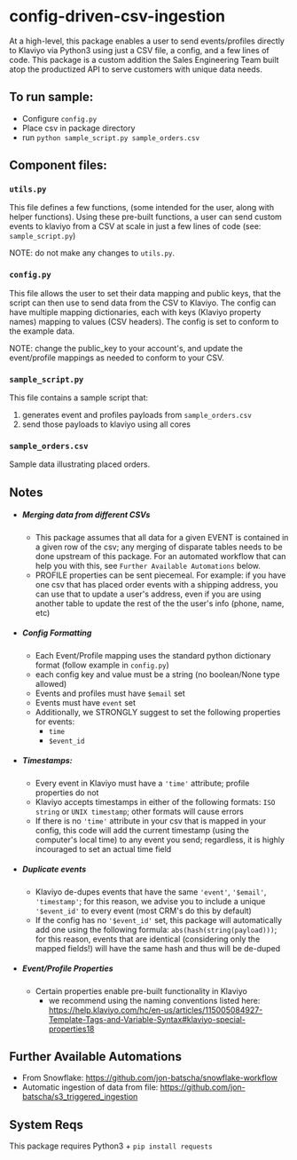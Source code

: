 # config-driven-csv-ingestion

At a high-level, this package enables a user to send events/profiles directly to Klaviyo via Python3 using just a CSV file, a config, and a few lines of code. This package is a custom addition the Sales Engineering Team built atop the productized API to serve customers with unique data needs.

## To run sample:

- Configure `config.py`
- Place csv in package directory
- run `python sample_script.py sample_orders.csv`

## Component files:

### `utils.py`

This file defines a few functions, (some intended for the user, along with helper functions). Using these pre-built functions, a user can send custom events to klaviyo from a CSV at scale in just a few lines of code (see: `sample_script.py`)

NOTE: do not make any changes to `utils.py`.

### `config.py`

This file allows the user to set their data mapping and public keys, that the script can then use to send data from the CSV to Klaviyo. The config can have multiple mapping dictionaries, each with keys (Klaviyo property names) mapping to values (CSV headers). The config is set to conform to the example data.

NOTE: change the public_key to your account's, and update the event/profile mappings as needed to conform to your CSV.

### `sample_script.py`

This file contains a sample script that:
1. generates event and profiles payloads from `sample_orders.csv`
2. send those payloads to klaviyo using all cores

### `sample_orders.csv`

Sample data illustrating placed orders.

## Notes

- ##### Merging data from different CSVs
    - This package assumes that all data for a given EVENT is contained in a given row of the csv; any merging of disparate tables needs to be done upstream of this package. For an automated workflow that can help you with this, see `Further Available Automations` below.
    - PROFILE properties can be sent piecemeal. For example: if you have one csv that has placed order events with a shipping address, you can use that to update a user's address, even if you are using another table to update the rest of the the user's info (phone, name, etc)
    
- ##### Config Formatting
    - Each Event/Profile mapping uses the standard python dictionary format (follow example in `config.py`)
    - each config key and value must be a string (no boolean/None type allowed)
    - Events and profiles must have `$email` set
    - Events must have `event` set
    - Additionally, we STRONGLY suggest to set the following properties for events:
        - `time`
        - `$event_id`
        
- ##### Timestamps:
    - Every event in Klaviyo must have a `'time'` attribute; profile properties do not 
    - Klaviyo accepts timestamps in either of the following formats: `ISO string` or `UNIX timestamp`; other formats will cause errors
    - If there is no `'time'` attribute in your csv that is mapped in your config, this code will add the current timestamp (using the computer's local time) to any event you send; regardless, it is highly incouraged to set an actual time field
    
- ##### Duplicate events
    - Klaviyo de-dupes events that have the same `'event'`, `'$email'`, `'timestamp'`; for this reason, we advise you to include a unique `'$event_id'` to every event (most CRM's do this by default)
    - If the config has no `'$event_id'` set, this package will automatically add one using the following formula: `abs(hash(string(payload)))`; for this reason, events that are identical (considering only the mapped fields!) will have the same hash and thus will be de-duped
    
- ##### Event/Profile Properties
    - Certain properties enable pre-built functionality in Klaviyo
        - we recommend using the naming conventions listed here: https://help.klaviyo.com/hc/en-us/articles/115005084927-Template-Tags-and-Variable-Syntax#klaviyo-special-properties18


## Further Available Automations
- From Snowflake: https://github.com/jon-batscha/snowflake-workflow
- Automatic ingestion of data from file: https://github.com/jon-batscha/s3_triggered_ingestion

## System Reqs

This package requires Python3 + `pip install requests`


